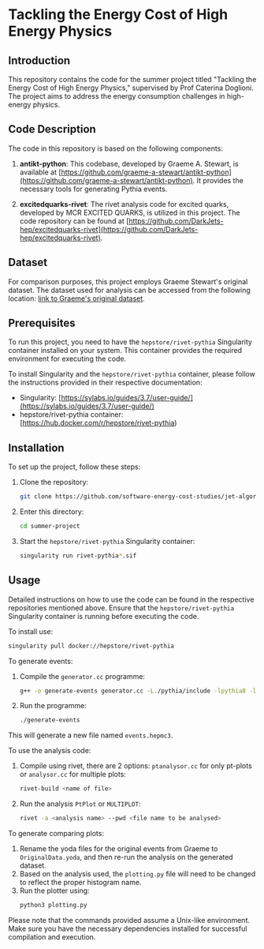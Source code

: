 # Tackling the Energy Cost of High Energy Physics

## Introduction
This repository contains the code for the summer project titled "Tackling the Energy Cost of High Energy Physics," supervised by Prof Caterina Doglioni. The project aims to address the energy consumption challenges in high-energy physics.

## Code Description
The code in this repository is based on the following components:

1. **antikt-python**: This codebase, developed by Graeme A. Stewart, is available at [https://github.com/graeme-a-stewart/antikt-python](https://github.com/graeme-a-stewart/antikt-python). It provides the necessary tools for generating Pythia events.

2. **excitedquarks-rivet**: The rivet analysis code for excited quarks, developed by MCR EXCITED QUARKS, is utilized in this project. The code repository can be found at [https://github.com/DarkJets-hep/excitedquarks-rivet](https://github.com/DarkJets-hep/excitedquarks-rivet).

## Dataset
For comparison purposes, this project employs Graeme Stewart's original dataset. The dataset used for analysis can be accessed from the following location: [link to Graeme's original dataset](https://github.com/graeme-a-stewart/antikt-python/tree/main/data).

## Prerequisites
To run this project, you need to have the `hepstore/rivet-pythia` Singularity container installed on your system. This container provides the required environment for executing the code.

To install Singularity and the `hepstore/rivet-pythia` container, please follow the instructions provided in their respective documentation:

- Singularity: [https://sylabs.io/guides/3.7/user-guide/](https://sylabs.io/guides/3.7/user-guide/)
- hepstore/rivet-pythia container: [https://hub.docker.com/r/hepstore/rivet-pythia)

## Installation
To set up the project, follow these steps:

1. Clone the repository:
   ```bash
   git clone https://github.com/software-energy-cost-studies/jet-algorithm-studies.git
2. Enter this directory:
   ```bash
   cd summer-project
3. Start the `hepstore/rivet-pythia` Singularity container:
   ```bash
   singularity run rivet-pythia*.sif

## Usage
Detailed instructions on how to use the code can be found in the respective repositories mentioned above. Ensure that the `hepstore/rivet-pythia` Singularity container is running before executing the code.

To install use:
   ```bash
   singularity pull docker://hepstore/rivet-pythia
   ```

To generate events:
1. Compile the `generator.cc` programme:
   ```bash
   g++ -o generate-events generator.cc -L./pythia/include -lpythia8 -lHepMC3
2. Run the programme:
   ```bash
   ./generate-events
This will generate a new file named `events.hepmc3`.

To use the analysis code:
1. Compile using rivet, there are 2 options: `ptanalysor.cc` for only pt-plots or `analysor.cc` for multiple plots:
   ```bash
   rivet-build <name of file>
2. Run the analysis `PtPlot` or `MULTIPLOT`:
   ```bash
   rivet -a <analysis name> --pwd <file name to be analysed>

To generate comparing plots:
1. Rename the yoda files for the original events from Graeme to `OriginalData.yoda`, and then re-run the analysis on the generated dataset. 
2. Based on the analysis used, the `plotting.py` file will need to be changed to reflect the proper histogram name.
3. Run the plotter using:
   ```bash
   python3 plotting.py

Please note that the commands provided assume a Unix-like environment. Make sure you have the necessary dependencies installed for successful compilation and execution.
